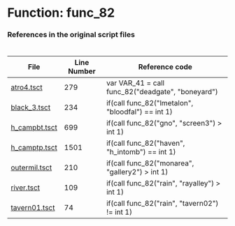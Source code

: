 # Function: func_82
### References in the original script files

#

| File | Line Number | Reference code |
| --- | --- | --- |
| [atro4.tsct](../../../out/atro4.tsct#L279) | 279 | var VAR_41 = call func_82("deadgate", "boneyard") |
| [black_3.tsct](../../../out/black_3.tsct#L234) | 234 | if(call func_82("lmetalon", "bloodfal") == int 1) |
| [h_campbt.tsct](../../../out/h_campbt.tsct#L699) | 699 | if(call func_82("gno", "screen3") > int 1) |
| [h_camptp.tsct](../../../out/h_camptp.tsct#L1501) | 1501 | if(call func_82("haven", "h_intomb") == int 1) |
| [outermil.tsct](../../../out/outermil.tsct#L210) | 210 | if(call func_82("monarea", "gallery2") > int 1) |
| [river.tsct](../../../out/river.tsct#L109) | 109 | if(call func_82("rain", "rayalley") > int 1) |
| [tavern01.tsct](../../../out/tavern01.tsct#L74) | 74 | if(call func_82("rain", "tavern02") != int 1) |
